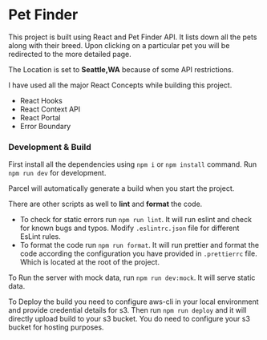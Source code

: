 # Pet Finder

This project is built using React and Pet Finder API. It lists down all the pets along with their breed. Upon clicking on a particular pet you will be redirected to the more detailed page.

The Location is set to **Seattle,WA** because of some API restrictions.

I have used all the major React Concepts while building this project.

- React Hooks
- React Context API
- React Portal
- Error Boundary

### Development & Build

First install all the dependencies using `npm i` or `npm install` command. Run `npm run dev` for development.

Parcel will automatically generate a build when you start the project.

There are other scripts as well to **lint** and **format** the code.

- To check for static errors run `npm run lint`. It will run eslint and check for known bugs and typos. Modify `.eslintrc.json` file for different EsLint rules.
- To format the code run `npm run format`. It will run prettier and format the code according the configuration you have provided in `.prettierrc` file. Which is located at the root of the project.

To Run the server with mock data, run `npm run dev:mock`. It will serve static data.

To Deploy the build you need to configure aws-cli in your local environment and provide credential details for s3. Then run `npm run deploy` and it will directly upload build to your s3 bucket. You do need to configure your s3 bucket for hosting purposes.
